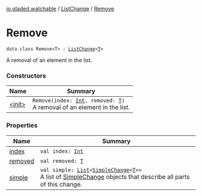 [io.gladed.watchable](../../index.md) / [ListChange](../index.md) / [Remove](./index.md)

# Remove

`data class Remove<T> : `[`ListChange`](../index.md)`<`[`T`](index.md#T)`>`

A removal of an element in the list.

### Constructors

| Name | Summary |
|---|---|
| [&lt;init&gt;](-init-.md) | `Remove(index: `[`Int`](https://kotlinlang.org/api/latest/jvm/stdlib/kotlin/-int/index.html)`, removed: `[`T`](index.md#T)`)`<br>A removal of an element in the list. |

### Properties

| Name | Summary |
|---|---|
| [index](--index--.md) | `val index: `[`Int`](https://kotlinlang.org/api/latest/jvm/stdlib/kotlin/-int/index.html) |
| [removed](removed.md) | `val removed: `[`T`](index.md#T) |
| [simple](simple.md) | `val simple: `[`List`](https://kotlinlang.org/api/latest/jvm/stdlib/kotlin.collections/-list/index.html)`<`[`SimpleChange`](../../-simple-change/index.md)`<`[`T`](index.md#T)`>>`<br>A list of [SimpleChange](../../-simple-change/index.md) objects that describe all parts of this change. |
